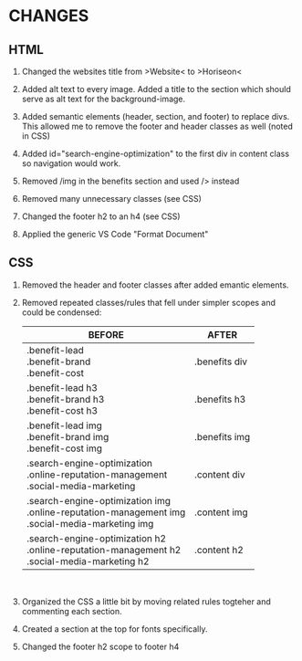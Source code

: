# CHANGES

## HTML
  1.	Changed the websites title from >Website< to >Horiseon<

  2.	Added alt text to every image. Added a title to the section which should serve as alt text for the background-image.

  3.	Added semantic elements (header, section, and footer) to replace divs. This allowed me to remove the footer and header classes as well (noted in CSS)

  4.	Added id="search-engine-optimization" to the first div in content class so navigation would work.

  5.	Removed /img in the benefits section and used /> instead

  6.	Removed many unnecessary classes (see CSS) 

  7.  Changed the footer h2 to an h4 (see CSS)

  8.	Applied the generic VS Code "Format Document"

## CSS

1.	Removed the header and footer classes after added emantic elements. 

2.	Removed repeated classes/rules that fell under simpler scopes and could be condensed:

      |BEFORE|AFTER|
      | --- | --- |
      |.benefit-lead<br>.benefit-brand<br>.benefit-cost |	.benefits div |
      |.benefit-lead h3<br>.benefit-brand h3<br>.benefit-cost h3 | .benefits h3 |
      |.benefit-lead img<br>.benefit-brand img<br>.benefit-cost img |	.benefits img |
      |.search-engine-optimization<br>.online-reputation-management<br>.social-media-marketing|	.content div |
      |.search-engine-optimization img<br>.online-reputation-management img<br>.social-media-marketing img|	.content img|
      |.search-engine-optimization h2<br>.online-reputation-management h2<br>.social-media-marketing h2|	.content h2 |
<br>

3.	Organized the CSS a little bit by moving related rules togteher and commenting each section.

4.	Created a section at the top for fonts specifically. 

5.  Changed the footer h2 scope to footer h4